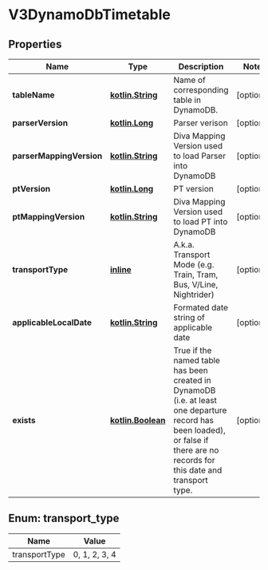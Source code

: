 # V3DynamoDbTimetable

## Properties
Name | Type | Description | Notes
------------ | ------------- | ------------- | -------------
**tableName** | [**kotlin.String**](.md) | Name of corresponding table in DynamoDB. |  [optional]
**parserVersion** | [**kotlin.Long**](.md) | Parser verison |  [optional]
**parserMappingVersion** | [**kotlin.String**](.md) | Diva Mapping Version used to load Parser into DynamoDB |  [optional]
**ptVersion** | [**kotlin.Long**](.md) | PT version |  [optional]
**ptMappingVersion** | [**kotlin.String**](.md) | Diva Mapping Version used to load PT into DynamoDB |  [optional]
**transportType** | [**inline**](#TransportType) | A.k.a. Transport Mode (e.g. Train, Tram, Bus, V/Line, Nightrider) |  [optional]
**applicableLocalDate** | [**kotlin.String**](.md) | Formated date string of applicable date |  [optional]
**exists** | [**kotlin.Boolean**](.md) | True if the named table has been created in DynamoDB (i.e. at least one departure record has been loaded),  or false if there are no records for this date and transport type. |  [optional]

<a name="TransportType"></a>
## Enum: transport_type
Name | Value
---- | -----
transportType | 0, 1, 2, 3, 4
